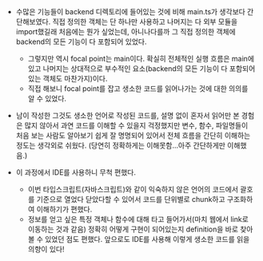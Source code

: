 
- 수많은 기능들이 backend 디렉토리에 들어있는 것에 비해 main.ts가 생각보다 간단해보였다. 직접 정의한 객체는 단 하나만 사용하고 나머지는 다 외부 모듈을 import했길래 처음에는 뭔가 싶었는데, 아니나다를까 그 직접 정의한 객체에 backend의 모든 기능이 다 포함되어 있었다.
    - 그렇지만 역시 focal point는 main이다. 확실히 전체적인 실행 흐름은 main에 있고 나머지는 상대적으로 부수적인 요소(backend의 모든 기능이 다 포함되어 있는 객체도 마찬가지)이다.
    - 직접 해보니 focal point를 잡고 생소한 코드를 읽어나가는 것에 대한 의의를 알 수 있었다.

- 남이 작성한 그것도 생소한 언어로 작성된 코드를, 설명 없이 혼자서 읽어만 본 경험은 많지 않아서 과연 코드를 이해할 수 있을지 걱정했지만 변수, 함수, 파일명들이 처음 보는 사람도 알아보기 쉽게 잘 명명되어 있어서 전체 흐름을 간단히 이해하는 정도는 생각외로 쉬웠다. (당연히 정확하게는 이해못함...아주 간단하게만 이해했음.)

- 이 과정에서 IDE를 사용하니 무척 편했다.
    - 이번 타입스크립트(자바스크립트)와 같이 익숙하지 않은 언어의 코드에서 괄호를 기준으로 열었다 닫았다할 수 있어서 코드를 단위별로 chunk하고 구조화하여 이해하기가 편했다.
    - 정보를 얻고 싶은 특정 객체나 함수에 대해 타고 들어가서(마치 웹에서 link로 이동하는 것과 같음) 정확히 어떻게 구현이 되어있는지 definition을 바로 찾아볼 수 있었던 점도 편했다.
    앞으로도 IDE를 사용해 이렇게 생소한 코드를 읽을 의향이 있다!